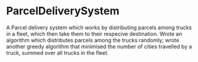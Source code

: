 # ParcelDeliverySystem
A Parcel delivery system which works by distributing parcels among trucks in a fleet, which then take them to their respecive destination. Wrote an algorithm which distributes 
parcels among the trucks randomly; wrote another greedy algorithm that minimised the number of cities travelled by a truck, summed over all trucks in the fleet.
